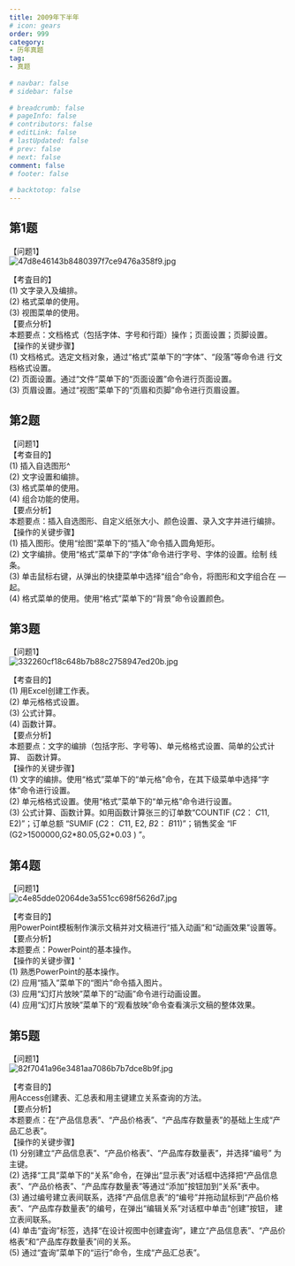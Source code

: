 ```yaml
---  
title: 2009年下半年  
# icon: gears  
order: 999  
category:  
- 历年真题  
tag:  
- 真题  
  
# navbar: false  
# sidebar: false  
  
# breadcrumb: false  
# pageInfo: false  
# contributors: false  
# editLink: false  
# lastUpdated: false  
# prev: false  
# next: false  
comment: false  
# footer: false  
  
# backtotop: false  
---  
```

## 第1题 ##

【问题1】  
![47d8e46143b8480397f7ce9476a358f9.jpg][]  
  
【考査目的】  
(1) 文字录入及编排。  
(2) 格式菜单的使用。  
(3) 视图菜单的使用。  
【要点分析】  
本题要点：文档格式（包括字体、字号和行距）操作；页面设置；页脚设置。  
【操作的关键步骤】  
(1) 文档格式。选定文档对象，通过“格式”菜单下的“字体”、“段落”等命令进 行文档格式设置。  
(2) 页面设置。通过“文件”菜单下的“页面设置”命令进行页面设置。  
(3) 页眉设置。通过“视图”菜单下的“页眉和页脚”命令进行页眉设置。  


## 第2题 ##

【问题1】  
【考查目的】  
(1) 插入自选图形^  
(2) 文字设置和编排。  
(3) 格式菜单的使用。  
(4) 组合功能的使用。  
【要点分析】  
本题要点：插入自选图形、自定义纸张大小、颜色设置、录入文字并进行编排。  
【操作的关键步骤】  
(1) 插入图形。使用“绘图”菜单下的“插入”命令插入圆角矩形。  
(2) 文字编排。使用“格式”菜单下的“字体”命令进行字号、字体的设置。绘制 线条。  
(3) 单击鼠标右键，从弹出的快捷菜单中选择“组合”命令，将图形和文字组合在 —起。  
(4) 格式菜单的使用。使用“格式”菜单下的“背景”命令设置颜色。  
  


## 第3题 ##

【问题1】  
![332260cf18c648b7b88c2758947ed20b.jpg][]  
  
【考查目的】  
(1) 用Excel创建工作表。  
(2) 单元格格式设置。  
(3) 公式计算。  
(4) 函数计算。  
【要点分析】  
本题要点：文字的编排（包括字形、字号等)、单元格格式设置、简单的公式计算、 函数计算。  
【操作的关键步骤】  
(1) 文字的编排。使用“格式”菜单下的“单元格”命令，在其下级菜单中选择“字 体”命令进行设置。  
(2) 单元格格式设置。使用“格式”菜单下的“单元格”命令进行设置。  
(3) 公式计算、函数计算。如用函数计算张三的订单数“COUNTIF ($C$2： $C$11, E2)”；订单总额 “SUMIF ($C$2： $C$11, E2, $B$2： $B$11)”；销售奖金 “IF (G2&gt;1500000,G2\*80.05,G2\*0.03 ) ”。  


## 第4题 ##

【问题1】  
![c4e85dde02064de3a551cc698f5626d7.jpg][]  
  
【考查目的】  
用PowerPoint模板制作演示文稿并对文稿进行“插入动画”和“动画效果”设置等。  
【要点分析】  
本题要点：PowerPoint的基本操作。  
【操作的关键步骤】'  
(1) 熟悉PowerPoint的基本操作。  
(2) 应用“插入”菜单下的“图片”命令插入图片。  
(3) 应用“幻灯片放映”菜单下的“动画”命令进行动画设置。  
(4) 应用“幻灯片放映”菜单下的“观看放映”命令查看演示文稿的整体效果。  
  


## 第5题 ##

【问题1】  
![82f7041a96e3481aa7086b7b7dce8b9f.jpg][]  
  
【考查目的】  
用Access创建表、汇总表和用主键建立关系查询的方法。  
【要点分析】  
本题要点：在“产品信息表”、“产品价格表”、“产品库存数量表”的基础上生成“产品汇总表”。  
【操作的关键步骤】  
(1) 分别建立“产品信息表”、“产品价格表”、“产品库存数量表”，并选择“编号” 为主键。  
(2) 选择“工具”菜单下的“关系”命令，在弹出“显示表”对话框中选择把“产品信息表”、“产品价格表”、“产品库存数量表”等通过“添加”按钮加到“关系”表中。  
(3) 通过编号建立表间联系，选择“产品信息表”的“编号”并拖动鼠标到“产品价格表”、“产品库存数量表”的编号，在弹出“编辑关系”对话框中单击“创建”按钮， 建立表间联系。  
(4) 单击“査询”标签，选择“在设计视图中创建査询”，建立“产品信息表”、“产品价格表”和“产品库存数量表”间的关系。  
(5) 通过“査询”菜单下的“运行”命令，生成“产品汇总表”。  
  



[47d8e46143b8480397f7ce9476a358f9.jpg]: https://www.xkxxkx.cn/file/exam/software/信息处理技术员/案例/第1题/47d8e46143b8480397f7ce9476a358f9.jpg
[332260cf18c648b7b88c2758947ed20b.jpg]: https://www.xkxxkx.cn/file/exam/software/信息处理技术员/案例/第3题/332260cf18c648b7b88c2758947ed20b.jpg
[c4e85dde02064de3a551cc698f5626d7.jpg]: https://www.xkxxkx.cn/file/exam/software/信息处理技术员/案例/第4题/c4e85dde02064de3a551cc698f5626d7.jpg
[82f7041a96e3481aa7086b7b7dce8b9f.jpg]: https://www.xkxxkx.cn/file/exam/software/信息处理技术员/案例/第5题/82f7041a96e3481aa7086b7b7dce8b9f.jpg
